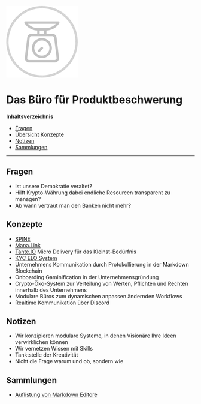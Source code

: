 ![Das Büro für Produktbeschwerung](beschwerung.png)

# Das Büro für Produktbeschwerung

**Inhaltsverzeichnis**
- [Fragen](#Fragen)
- [Übersicht Konzepte](#Konzepte)
- [Notizen](#Notizen)
- [Sammlungen](#Sammlungen)

---

## Fragen
  - Ist unsere Demokratie veraltet?
  - Hilft Krypto-Währung dabei endliche Resourcen transparent zu managen?
  - Ab wann vertraut man den Banken nicht mehr?

## Konzepte
  - [SPINE](spine/index.md)
  - [Mana.Link](mana.link/index.md)
  - [Tante.IO](tante.io/index.md) Micro Delivery für das Kleinst-Bedürfnis
  - [KYC ELO System](kyc-elo-blockchain.md)
  - Unternehmens Kommunikation durch Protokollierung in der Markdown Blockchain
  - Onboarding Gaminification in der Unternehmensgründung
  - Crypto-Öko-System zur Verteilung von Werten, Pflichten und Rechten innerhalb des Unternehmens
  - Modulare Büros zum dynamischen anpassen ändernden Workflows
  - Realtime Kommunikation über Discord

## Notizen
- Wir konzipieren modulare Systeme, in denen Visionäre Ihre Ideen verwirklichen können
- Wir vernetzen Wissen mit Skills
- Tanktstelle der Kreativität
- Nicht die Frage warum und ob, sondern wie

## Sammlungen
- [Auflistung von Markdown Editore](liste-markdown-editor.md)

